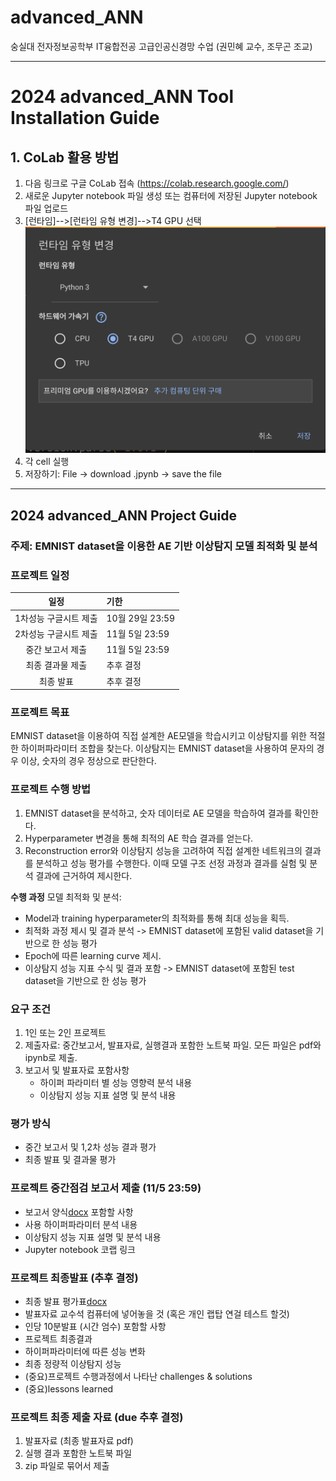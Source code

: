 # advanced_ANN
숭실대 전자정보공학부 IT융합전공 고급인공신경망 수업 (권민혜 교수, 조무곤 조교)

---

# 2024 advanced_ANN Tool Installation Guide
## 1. CoLab 활용 방법
1. 다음 링크로 구글 CoLab 접속 (https://colab.research.google.com/)
2. 새로운 Jupyter notebook 파일 생성 또는 컴퓨터에 저장된 Jupyter notebook 파일 업로드
3. [런타임]-->[런타임 유형 변경]-->T4 GPU 선택
   ![img.png](2024/img/img1.png)
4. 각 cell 실행
5. 저장하기: File -> download .jpynb -> save the file

---

## 2024 advanced_ANN Project Guide
### 주제: EMNIST dataset을 이용한 AE 기반 이상탐지 모델 최적화 및 분석
### 프로젝트 일정

|      일정       | 기한                    |
|:-------------:|:----------------------|
|    1차성능 구글시트 제출    | 10월 29일 23:59 |
|    2차성능 구글시트 제출     | 11월 5일 23:59 |
|     중간 보고서 제출     | 11월 5일 23:59 |
|   최종 결과물 제출   | 추후 결정 |
|     최종 발표     | 추후 결정 |

### 프로젝트 목표
EMNIST dataset을 이용하여 직접 설계한 AE모델을 학습시키고 이상탐지를 위한 적절한 하이퍼파라미터 조합을 찾는다.
이상탐지는 EMNIST dataset을 사용하여 문자의 경우 이상, 숫자의 경우 정상으로 판단한다.

### 프로젝트 수행 방법
1. EMNIST dataset을 분석하고, 숫자 데이터로 AE 모델을 학습하여 결과를 확인한다.
2. Hyperparameter 변경을 통해 최적의 AE 학습 결과를 얻는다. 
3. Reconstruction error와 이상탐지 성능을 고려하여 직접 설계한 네트워크의 결과를 분석하고 성능 평가를 수행한다. 이때 모델 구조 선정 과정과 결과를 실험 및 분석 결과에 근거하여 제시한다.

**수행 과정**
모델 최적화 및 분석:
   - Model과 training hyperparameter의 최적화를 통해 최대 성능을 획득.
   - 최적화 과정 제시 및 결과 분석 -> EMNIST dataset에 포함된 valid dataset을 기반으로 한 성능 평가
   - Epoch에 따른 learning curve 제시.
   - 이상탐지 성능 지표 수식 및 결과 포함 -> EMNIST dataset에 포함된 test dataset을 기반으로 한 성능 평가

### 요구 조건
1. 1인 또는 2인 프로젝트
2. 제출자료: 중간보고서, 발표자료, 실행결과 포함한 노트북 파일. 모든 파일은 pdf와 ipynb로 제출.
3. 보고서 및 발표자료 포함사항
   - 하이퍼 파라미터 별 성능 영향력 분석 내용
   - 이상탐지 성능 지표 설명 및 분석 내용

### 평가 방식
- 중간 보고서 및 1,2차 성능 결과 평가
- 최종 발표 및 결과물 평가
    
### 프로젝트 중간점검 보고서 제출 (11/5 23:59)
- 보고서 양식[docx](https://docs.google.com/document/d/1sC790ydDjOc1SSC0iIX1TJ7t02GId3QY/edit?usp=sharing&ouid=115661534345468656315&rtpof=true&sd=true)
포함할 사항
- 사용 하이퍼파라미터 분석 내용
- 이상탐지 성능 지표 설명 및 분석 내용
- Jupyter notebook 코랩 링크

### 프로젝트 최종발표 (추후 결정)
- 최종 발표 평가표[docx]([https://docs.google.com/document/d/1y5m70j2Ep6aQyiIQzUXTUXCFIeotviSL/edit?usp=sharing&ouid=115661534345468656315&rtpof=true&sd=true)
- 발표자료 교수석 컴퓨터에 넣어놓을 것 (혹은 개인 랩탑 연걸 테스트 할것) 
- 인당 10분발표 (시간 엄수)
포함할 사항
- 프로젝트 최종결과
- 하이퍼파라미터에 따른 성능 변화
- 최종 정량적 이상탐지 성능
- (중요)프로젝트 수행과정에서 나타난 challenges & solutions
- (중요)lessons learned

### 프로젝트 최종 제출 자료 (due 추후 결정)
1) 발표자료 (최종 발표자료 pdf)
2) 실행 결과 포함한 노트북 파일
3) zip 파일로 묶어서 제출
  

